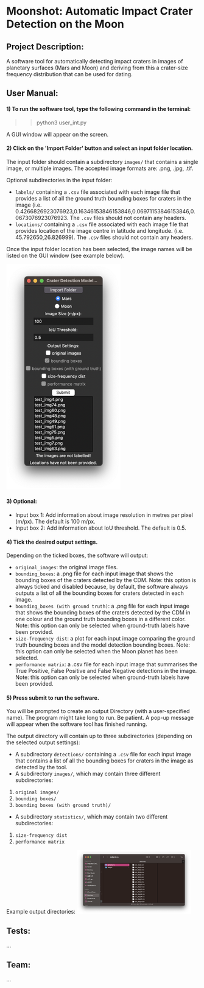 # Moonshot: Automatic Impact Crater Detection on the Moon

## Project Description:

A software tool for automatically detecting impact craters in images of planetary surfaces (Mars and Moon)
and deriving from this a crater-size frequency distribution that can
be used for dating.

## User Manual:

#### 1) To run the software tool, type the following command in the terminal:

>> python3 user_int.py

A GUI window will appear on the screen. 

#### 2) Click on the 'Import Folder' button and select an input folder location.
The input folder should contain a subdirectory `images/` that contains a single image, or multiple images.
The accepted image formats are: .png, .jpg, .tif.

Optional subdirectories in the input folder:
- `labels/` containing a `.csv` file associated with each image file
  that provides a list of all the ground truth bounding boxes for
  craters in the image (i.e. 0.4266826923076923,0.16346153846153846,0.06971153846153846,0.0673076923076923. The `.csv` files should not contain any headers.
- `locations/` containing a `.csv` file associated with each image file
  that provides location of the image centre in latitude and longitude.
  (i.e. 45.792650,26.826999). The `.csv` files should not contain any headers.

Once the input folder location has been selected, the image names will be listed on the GUI window (see example below). 

<img src=image_1.png width="300"/>

#### 3) Optional:
- Input box 1: Add information about image resolution in metres per pixel (m/px). The default is 100 m/px.
- Input box 2: Add information about IoU threshold. The default is 0.5.

#### 4) Tick the desired output settings. 
Depending on the ticked boxes, the software will output:
- `original_images`: the original image files.
- `bounding_boxes`: a .png file for each input image that shows the bounding boxes of the craters detected by the CDM. Note: this option is always ticked and disabled because, by default, the software always outputs a list of all the bounding boxes for craters detected in each image.
- `bounding_boxes (with ground truth)`: a .png file for each input image that shows the bounding boxes of the craters detected by the CDM in one colour and the ground truth bounding boxes in a different color. Note: this option can only be selected when ground-truth labels have been provided.
- `size-frequency dist`: a plot for each input image comparing the ground truth bounding boxes and the model detection bounding boxes. Note: this option can only be selected when the Moon planet has been selected.
- `performance matrix`: a .csv file for each input image that summarises the True Positive, False Positive and False Negative detections in the image. Note: this option can only be selected when ground-truth labels have been provided.

#### 5) Press submit to run the software. 
You will be prompted to create an output Directory (with a user-specified name). The program might take long to run. Be patient. 
A pop-up message will appear when the software tool has finished running.

The output directory will contain up to three subdirectories (depending on the selected output settings):
- A subdirectory `detections/` containing a `.csv` file for each input image that contains a list of all the bounding boxes for craters in
the image as detected by the tool. 
- A subdirectory `images/`, which may contain three different subdirectories:
1) `original images/`
2) `bounding boxes/`
3) `bounding boxes (with ground truth)/`
- A subdirectory `statistics/`, which may contain two different subdirectories:
1) `size-frequency dist`
2) `performance matrix`

Example output directories:
<img src=image_2.png width="300"/>

## Tests:

...

## Team:

...
